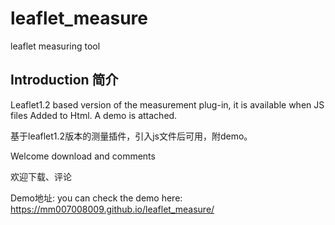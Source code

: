 # leaflet_measure
leaflet measuring tool


Introduction 简介
-------
Leaflet1.2 based version of the measurement plug-in, it is available when JS files Added to Html. A demo is attached.

基于leaflet1.2版本的测量插件，引入js文件后可用，附demo。

Welcome download and comments

欢迎下载、评论

Demo地址:
you can check the demo here:
https://mm007008009.github.io/leaflet_measure/
